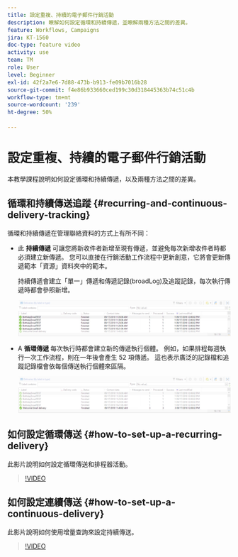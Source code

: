 ```yaml
---
title: 設定重複、持續的電子郵件行銷活動
description: 瞭解如何設定循環和持續傳遞，並瞭解兩種方法之間的差異。
feature: Workflows, Campaigns
jira: KT-1560
doc-type: feature video
activity: use
team: TM
role: User
level: Beginner
exl-id: 42f2a7e6-7d88-473b-b913-fe09b7016b28
source-git-commit: f4e86b933660ced199c30d318445363b74c51c4b
workflow-type: tm+mt
source-wordcount: '239'
ht-degree: 50%

---
```


# 設定重複、持續的電子郵件行銷活動

本教學課程說明如何設定循環和持續傳遞，以及兩種方法之間的差異。

## 循環和持續傳送追蹤 {#recurring-and-continuous-delivery-tracking}

循環和持續傳遞在管理聯絡資料的方式上有所不同：

* 此 **持續傳遞** 可讓您將新收件者新增至現有傳遞，並避免每次新增收件者時都必須建立新傳遞。 您可以直接在行銷活動工作流程中更新創意，它將會更新傳遞範本「資源」資料夾中的範本。

  持續傳遞會建立「單一」傳遞和傳遞記錄(broadLog)及追蹤記錄，每次執行傳遞時都會參照新增。

  ![持續傳遞](/help/assets/delivery_continuous.jpg)

* A **循環傳遞** 每次執行時都會建立新的傳遞執行個體。 例如，如果排程每週執行一次工作流程，則在一年後會產生 52 項傳遞。 這也表示廣泛的記錄檔和追蹤記錄檔會依每個傳送執行個體來區隔。

  ![循環傳遞](/help/assets/delivery_recurring.jpg)

## 如何設定循環傳送 {#how-to-set-up-a-recurring-delivery}

此影片說明如何設定循環傳送和排程器活動。

>[!VIDEO](https://video.tv.adobe.com/v/25040?quality=12&learn=on)

## 如何設定連續傳送 {#how-to-set-up-a-continuous-delivery}

此影片說明如何使用增量查詢來設定持續傳送。

>[!VIDEO](https://video.tv.adobe.com/v/25039?quality=12&learn=on)
